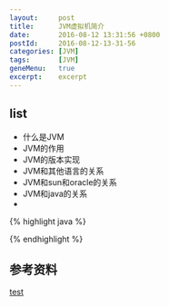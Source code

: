 ```yaml
---
layout:     post
title:      JVM虚拟机简介
date:       2016-08-12 13:31:56 +0800
postId:     2016-08-12-13-31-56
categories: [JVM]
tags:       [JVM]
geneMenu:   true
excerpt:    excerpt
---
```


## 

## list
* 什么是JVM
* JVM的作用
* JVM的版本实现
* JVM和其他语言的关系
* JVM和sun和oracle的关系
* JVM和java的关系
* 




{% highlight java %}

{% endhighlight %}

## 参考资料

[test](test.html)
